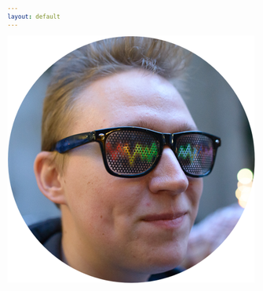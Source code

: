 ```yaml
---
layout: default
---
```

<div class="front-page">
  <div class="dots-box">
    <div class="profile-section" id="profile">
      <img align="left" class="bigdot left" alt="Me" src="/assets/profile-circle.png">
      <div class="social-refs">
        <a rel="me" href="https://github.com/{{ site.github_username }}" class="github" title="GitHub">
          <span class="fa-stack fa-3x">
            <i class="fa-brands fa-stack-2x fa-github"></i>
          </span>
        </a>

        <a rel="me" href="https://linkedin.com/in/{{ site.linkedin_username }}" class="linkedin" title="LinkedIn">
          <span class="fa-stack fa-3x">
            <i class="fa fa-circle fa-stack-2x"></i>
            <i class="fa-brands fa-linkedin fa-stack-1x fa-inverse"></i>
          </span>
        </a>
        
        <a rel="me" href="{{ site.personal_mastodon_url }}" class="mastodon" title="Mastodon">
          <span class="fa-stack fa-3x">
            <i class="fa fa-circle fa-stack-2x"></i>
            <i class="fa-brands fa-mastodon fa-stack-1x fa-inverse"></i>
          </span>
        </a>
      </div>
    </div>

    <div style="clear: both;"></div>

    <div class="profile-section" id="furry">
      <div class="social-refs">
        <a rel="me" href="{{ site.furry_mastodon_url }}" class="mastodon" title="Mastodon">
          <span class="fa-stack fa-3x">
            <i class="fa fa-circle fa-stack-2x"></i>
            <i class="fa-brands fa-mastodon fa-stack-1x fa-inverse"></i>
          </span>
        </a>

        <a rel="me" href="https://www.facebook.com/{{ site.facebook_username }}" class="facebook" title="Facebook">
          <span class="fa-stack fa-3x">
            <i class="fa-brands fa-facebook fa-stack-2x"></i>
          </span>
        </a>
      </div>

      <img align="right" class="bigdot right" title="Photo &copy; 2013 Anthony Stewart" alt="Fursuit" src="/assets/fursuit-circle.png">
    </div>
  </div>
</div>
